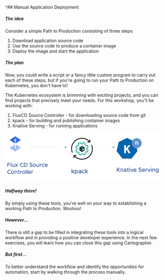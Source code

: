 ^## Manual Application Deployment

##### The idea

Consider a simple Path to Production consisting of three steps:
1. Download application source code
2. Use the source code to produce a container image
3. Deploy the image and start the application

##### The plan

Now, you could write a script or a fancy little custom program to carry out each of these steps, but if you're going to run your Path to Production on Kubernetes, you don't have to! 

The Kubernetes ecosystem is brimming with exciting projects, and you can find projects that precisely meet your needs.
For this workshop, you'll be working with:
1. FluxCD Source Controller - for downloading source code from git
2. kpack - for building and publishing container images
3. Knative Serving - for running applications

![img.png](images/manual.png)

##### Halfway there!
By simply using these tools, you're well on your way to establishing a working Path to Production. Woohoo!

##### However...
There is still a gap to be filled in integrating these tools into a logical workflow and in providing a positive developer experience.
In the next few exercises, you will learn how you can close this gap using Cartographer.

##### But first...
To better understand the workflow and identify the opportunities for automation, start by walking through the process manually.
